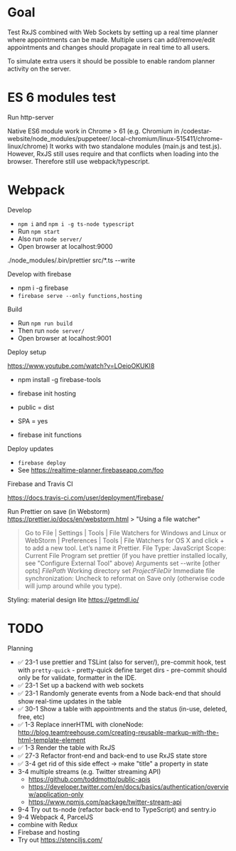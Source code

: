 # Goal

Test RxJS combined with Web Sockets by setting up a real time planner where appointments can be made. Multiple users
can add/remove/edit appointments and changes should propagate in real time to all users.

To simulate extra users it should be possible to enable random planner activity on the server.

# ES 6 modules test

Run http-server

Native ES6 module work in Chrome > 61 (e.g. Chromium in /codestar-website/node_modules/puppeteer/.local-chromium/linux-515411/chrome-linux/chrome)
It works with two standalone modules (main.js and test.js).
However, RxJS still uses require and that conflicts when loading into the browser.
Therefore still use webpack/typescript.

# Webpack

Develop

* `npm i` and `npm i -g ts-node typescript`
* Run `npm start`
* Also run `node server/`
* Open browser at localhost:9000

./node_modules/.bin/prettier src/\*.ts --write

Develop with firebase

* npm i -g firebase
* `firebase serve --only functions,hosting`

Build

* Run `npm run build`
* Then run `node server/`
* Open browser at localhost:9001

Deploy setup

https://www.youtube.com/watch?v=LOeioOKUKI8

* npm install -g firebase-tools
* firebase init hosting
* public = dist
* SPA = yes

* firebase init functions

Deploy updates

* `firebase deploy`
* See https://realtime-planner.firebaseapp.com/foo

Firebase and Travis CI

https://docs.travis-ci.com/user/deployment/firebase/

Run Prettier on save (in Webstorm)
https://prettier.io/docs/en/webstorm.html > "Using a file watcher"
> Go to File | Settings | Tools | File Watchers for Windows and Linux or WebStorm | Preferences | Tools | File Watchers for OS X and click + to add a new tool. Let’s name it Prettier.
> File Type: JavaScript
> Scope: Current File
> Program set prettier (if you have prettier installed locally, see "Configure External Tool" above)
> Arguments set --write [other opts] $FilePath$
> Working directory set $ProjectFileDir$
> Immediate file synchronization: Uncheck to reformat on Save only (otherwise code will jump around while you type).

Styling: material design lite
https://getmdl.io/


# TODO

Planning

* ✅ 23-1 use prettier and TSLint (also for server/), pre-commit hook, test with `pretty-quick` - pretty-quick define target dirs - pre-commit should only be for validate, formatter in the IDE. 
* ✅ 23-1 Set up a backend with web sockets
* ✅ 23-1 Randomly generate events from a Node back-end that should show real-time updates in the table
* ✅ 30-1 Show a table with appointments and the status (in-use, deleted, free, etc)
* ✅ 1-3 Replace innerHTML with cloneNode: http://blog.teamtreehouse.com/creating-reusable-markup-with-the-html-template-element
* ✅ 1-3 Render the table with RxJS
* ✅ 27-3 Refactor front-end and back-end to use RxJS state store
* ✅ 3-4 get rid of this side effect -> make "title" a property in state
* 3-4 multiple streams (e.g. Twitter streaming API)
    * https://github.com/toddmotto/public-apis
    * https://developer.twitter.com/en/docs/basics/authentication/overview/application-only
    * https://www.npmjs.com/package/twitter-stream-api
* 9-4 Try out ts-node (refactor back-end to TypeScript) and sentry.io 
* 9-4 Webpack 4, ParcelJS
* combine with Redux
* Firebase and hosting
* Try out https://stenciljs.com/
